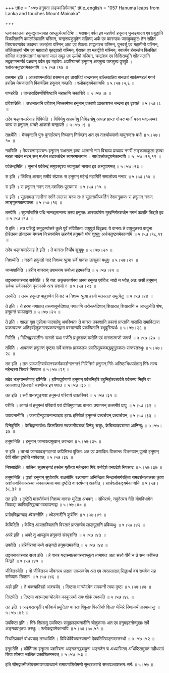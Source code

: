 +++
title = "०५७ हनुमता लङ्कान्निर्गमनम्"
title_english = "057 Hanuma leaps from Lanka and touches Mount Mainaka"

+++


प्लवनकालकं हनुमद्वृत्तान्तमाह आप्लुत्येत्यादिभिः । पक्षवान् पर्वत इव
महावेगो हनूमान् भुजङ्गादय एव प्रबुद्धानि विकसितानि कमलोत्पलानि यस्मिन्,
चन्द्ररूपकुमुदेन सहितम् अर्क एव कारण्डवः जलकुक्कुटः तेन सहितं
तिष्यश्रवणावेव कादम्बाः कलहंसा यस्मिन् अभ्रा एव शैवलाः शाद्वलाश्च
यस्मिन्, पुनवर्सू एव महामीनौ यस्मिन्, लोहिताङ्गो भौम एव महाग्राहो
बृहद्ग्राहो यस्मिन्, ऐरावत एव महाद्वीपो यस्मिन्, स्वात्येव हंसस्तेन
विलसितं शोभितं वातसंघातानां वात्यानां जालं समूह एव ऊर्मयो यस्मिन्,
चन्द्रांशव एव शिशिराम्बूनि शीतजलानि तद्वद्गगनार्णवं पक्षवान् पर्वत इव
महावेगः अपरिश्रान्तो हनूमान् आप्लुत्य उत्प्लुत्य पुप्लुवे ।
श्लोकचतुष्टयमेकान्वयि  ॥  ५।५७।१४  ॥   

  

ग्रसमान इति । आकाशमन्तरिक्षं ग्रसमान इव ताराधिपं चन्द्रमसम् उल्लिखन्निव
सनक्षत्रं सार्कमण्डलं गगनं हरन्निव मेघजालानि विकर्षन्निव हनूमान् गच्छति
। श्लोकद्वयमेकान्वयि  ॥  ५।५७।५,६  ॥   

  

पाण्डरेति । पाण्डरादिवर्णविशिष्टानि महाभ्राणि चकाशिरे  ॥  ५।५७।७  ॥   

  

प्रविशन्निति । अभ्रजालानि प्रविशन् निष्क्रामंश्च हनूमान् प्रकाशो
ऽप्रकाशश्च चन्द्रमा इव दृश्यते  ॥  ५।५७।८  ॥   

  

तदेव भङ्ग्यन्तरेणाह विविधेति । विविधेषु अभ्रघनेषु निबिडाभ्रेषु आपन्नः
प्राप्तः गोचरः मार्गो यस्य धवलमम्बरं यस्य स हनूमान् अम्बरे आकाशे
चन्द्रायते  ॥  ५।५७।९ ॥   

  

तार्क्ष्येति । मेघवृन्दानि पुनः पुनर्दारयन् निष्पतन् निर्गच्छन् अत एव
तार्क्ष्यायमाणो वायुनन्दनः बभौ  ॥  ५।५७।१०  ॥   

  

नदन्निति । मेघस्वनमहास्वनः हनूमान् राक्षसान् हत्वा आत्मनो नाम विश्राव्य
प्रख्याय नगरीं लङ्कामाकुलां कृत्वा महता नादेन नदन् सन् मध्येन तदवच्छेदेन
सागरमाजगाम । सार्धश्लोकद्वयमेकान्वयि  ॥  ५।५७।११,१२  ॥   

  

पर्वतेन्द्रमिति । सुनाभं पर्वतेन्द्रं समुपस्पृश्य ज्यामुक्तो नाराच इव
अभ्युपागमत्  ॥  ५।५७।१३  ॥   

  

स इति । किंचित् आरात् समीपं संप्राप्तः स हनूमान् महेन्द्रं महागिरिं
समालोक्य ननाद  ॥  ५।५७।१४  ॥   

  

स इति । स हनूमान् नदन् सन् दशदिशः पूरयमास  ॥  ५।५७।१५  ॥   

  

स इति । सुहृदामङ्गदादीनां दर्शने लालसा यस्य सः तं सुहृत्समीपवर्तिनं
देशमनुप्राप्तः स हनूमान् ननाद लाङ्गूलमकम्पयच्च  ॥  ५।५७।१६  ॥   

  

तस्येति । सुपर्णाचरिते पथि नानद्यमानस्य तस्य हनूमतः आस्यघोषेण
मुखनिर्गतशब्देन गगनं फलति भिद्यते इव  ॥  ५।५७।१७  ॥   

  

ये इति । तत्र प्रसिद्धे समुद्रस्योत्तरे कूले पूर्वं संविष्ठिताः
वायुपुत्रं दिदृक्षवः ये वानराः ते वायुनुन्नस्य वायुना प्रेरितस्य तोयदस्य
मेघस्य निःस्वनमिव ऊरुवेगं हनुमतो घोषं शुश्रुवुः अर्धचतुष्टयमेकान्वयि  ॥ 
५।५७।१८,१९  ॥   

  

तदेव भङ्ग्यन्तरेणाह ते इति । ते वानराः निर्घोषं शुश्रुवुः  ॥  ५।५७।२०
 ॥   

  

निशम्येति । नदतो हनुमतो नादं निशम्य श्रुत्वा सर्वे वानराः उत्सुका बभूवुः
 ॥  ५।५७।२१  ॥   

  

जाम्बवानिति । हरीन् वानरान् उपामन्त्र्य संबोध्य इदमब्रवीत्  ॥  ५।५७।२२
 ॥   

  

तद्वचनाकारमाह सर्वथेति । हि यतः अकृतकार्यस्य अस्य हनूमत एवंविधः नादो न
भवेत् अतः असौ हनूमान् सर्वथा सर्वप्रकारेण कृतकार्यः अत्र संशयो न  ॥ 
५।५७।२३  ॥   

  

तस्येति । तस्य हनूमतः बाहूरुवेगं निनादं च निशम्य श्रुत्वा हरयो यतस्ततः
समुत्पेतुः  ॥  ५।५७।२४  ॥   

  

ते इति । ते हरयः नगाग्रात् तरूणामूर्ध्वदेशात् नगाग्राणि तरोरूर्ध्वदेशान्
शिखरात् शिखराणि च आप्लुत्येति शेषः, हनूमन्तं समपद्यन्त  ॥  ५।५७।२५  ॥   

  

ते इति । शाखां गृह्य गृहीत्वा पादपाग्रेषु अवस्थिताः ते वानराः प्रकाशानि
प्रकाशं प्राप्तानि वासांसि समाविद्यन्त प्राकम्पयन्त
अतिहर्षहेतुकगात्रप्रकम्पनद्वारा वस्त्राण्यपि प्रकम्पितानि बभूवुरित्यर्थः
 ॥  ५।५७।२६  ॥   

  

गिरीति । गिरिगह्वरसंलीनः मारुतो यथा गर्जति प्रभूतशब्दं करोति एवं
मारुतात्मजो जगर्ज  ॥  ५।५७।२७  ॥   

  

तमिति । आपतन्तं हनूमन्तं दृष्ट्वा सर्वे वानराः प्राञ्जलयः
प्रणतिसूचकबद्धयुगुलकराः सन्तस्तस्थुः  ॥  ५।५७।२८  ॥   

  

तत इति । ततः प्राञ्जलिसर्ववानरकर्मकदर्शनानन्तरं गिरिनिभो हनुमान् गिरेः
अरिष्टाभिधपर्वतात् गिरेः तस्य महेन्द्रस्य शिखरे निपपात  ॥  ५।५७।२९  ॥   

  

तदेव भङ्ग्यन्तरेणाह हर्षेणेति । हर्षेणापूर्यमाणो हनूमान् पर्वतनिर्झरे
बहुनिर्झरवत्पर्वते पर्वतस्य निर्झरे वा आकाशात् छिन्नपक्षो धरणीधर इव पपात
 ॥  ५।५७।३०  ॥   

  

तत इति । सर्वे वानरपुङ्गवाः हनूमन्तं परिवार्य उपतस्थिरे  ॥  ५।५७।३१  ॥   

  

परीति । आगतं तं हनूमन्तं परिवार्य परां प्रीतिमुपागताः वानराः उपागमन्
तत्समीपं प्रापुः  ॥  ५।५७।३२  ॥   

  

उपायनानीति । फलादीन्युपायनान्यादाय हरयः हरिश्रेष्ठं हनूमन्तं
प्रत्यर्चयन् प्रत्यार्चयन्  ॥  ५।५७।३३  ॥   

  

विनेदुरिति । केचिद्वानरर्षभाः किलकिलां स्वजातीयशब्दं विनेदुः चक्रुः,
केचित्पादपशाखा आनिन्युः  ॥  ५।५७।३४  ॥   

  

हनूमानिति । हनूमान् जाम्बवत्प्रमुखान् अवन्दत  ॥  ५।५७।३५  ॥   

  

स इति । ताभ्यां जाम्बवदङ्गदाभ्यां कपिभिश्च पूजितः अत एव प्रसादितः
विक्रान्तः विक्रमवान् पूज्यो हनूमान् देवी सीता दृष्टेति न्यवेदयत्  ॥ 
५।५७।३६  ॥   

  

निषसादेति । वालिनः सुतमङ्गदं हस्तेन गृहीत्वा महेन्द्रस्य गिरेः वनोद्देशे
वनप्रदेशे निषसाद  ॥  ५।५७।३७  ॥   

  

हनूमानिति । पृष्टो हनूमान् सुघोराभिः राक्षसीभिः रक्ष्यमाणा अनिन्दिता
निन्दासंसर्गरहिता रामदर्शनलालसा कृशा अशोकवनिकासंस्था जनकात्मजा मया
दृष्टेति वानरर्षभान् अब्रवीत् । सार्धश्लोकद्वयमेकान्वयि  ॥  ५।५७।३८,३९
 ॥   

  

तत इति । दृष्टेति मारुतेर्वचनं निशम्य वानराः मुदिता अभवन् । संधिरार्षः,
नमुनेत्यत्र नेति योगविभागेन त्रिपाद्या क्वचिदसिद्धत्वाभावज्ञापनाद्वा  ॥ 
५।५७।४०  ॥   

  

प्रमोदचिह्नान्याह क्ष्वेडन्तीति । क्ष्वेडनादीनि कुर्वन्ति  ॥  ५।५७।४१
 ॥   

  

केचिदिति । केचित् आयताञ्चितानि विस्तारं प्राप्तान्येव लाङ्गूलानि
प्रविव्यधुः  ॥  ५।५७।४२  ॥   

  

अपरे इति । अपरे तु आप्लुत्य हनूमन्तं संस्पृशन्ति  ॥  ५।५७।४३  ॥   

  

उक्तेति । हरिवीराणां मध्ये अङ्गदो हनूमन्तमब्रवीत्  ॥  ५।५७।४४  ॥   

  

तद्वचनाकारमाह सत्त्व इति । हे वानर यद्यस्मात्सागरमवप्लुत्य त्वमागतः अतः
सत्त्वे वीर्ये च ते समः कश्चिन्न विद्यते  ॥  ५।५७।४५  ॥   

  

जीवितस्येति । नो जीवितस्य जीवनस्य प्रदाता एकस्त्वमेव अत एव
त्वत्प्रसादात् सिद्धार्था वयं राघवेण सह समेष्यामः तिष्ठामः  ॥  ५।५७।४६
 ॥   

  

अहो इति । ते भक्त्यादिरहो आश्चर्यम् । दिष्ट्या भाग्योदयेन रामपत्नी त्वया
दृष्टा  ॥  ५।५७।४७  ॥   

  

दिष्ट्येति । दिष्ट्या अस्मद्भाग्योदयेन काकुत्स्थो रामः शोकं त्यक्ष्यति
 ॥  ५।५७।४८  ॥   

  

तत इति । अङ्गदप्रभृतीन् परिवार्य प्रमुदिताः वानराः विपुलाः विस्तीर्णाः
शिलाः भेजिरे स्थित्यर्थं प्रापयामासुः  ॥  ५।५७।४९  ॥   

  

उपविष्टा इति । गिरेः शिलासु उपविष्टाः समुद्रलङ्घनादीनि श्रोतुकामाः अत एव
हनुमद्वदनोन्मुखाः सर्वे अङ्गदप्रभृतयः तस्थुः । श्लोकद्वयमेकान्वयि  ॥ 
५।५७।५०,५१  ॥   

  

स्थितिप्रकारं बोधयन्नाह तस्थाविति । विविधैर्देवैरुपास्यमानो
देवपतिरिवाङ्गदस्तस्थौ  ॥  ५।५७।५२  ॥   

  

हनुमतेति । कीर्तिमता हनूमता यशस्विना अङ्गदनद्धबाहुना अङ्गदेन च
अध्यासितम् अधिष्ठितमुन्नतं महीधराग्रं श्रिया शोभया ज्वलितं प्रकाशितमभवत्
 ॥  ५।५७।५३  ॥   

  

इति श्रीमद्वाल्मीकीयरामायणव्याख्याने रामायणशिरोमणौ सुन्दरकाण्डे
सप्तपञ्चाशत्तमः सर्गः  ॥  ५।५७  ॥   

  


